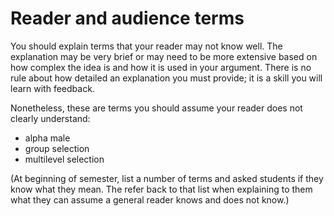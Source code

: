 # Reader and audience terms

You should explain terms that your reader may not know well. The explanation may be very brief or may need to be more extensive based on how complex the idea is and how it is used in your argument. There is no rule about how detailed an explanation you must provide; it is a skill you will learn with feedback.

Nonetheless, these are terms you should assume your reader does not clearly understand:

- alpha male
- group selection
- multilevel selection


(At beginning of semester, list a number of terms and asked students if they know what they mean. The refer back to that list when explaining to them what they can assume a general reader knows and does not know.)
